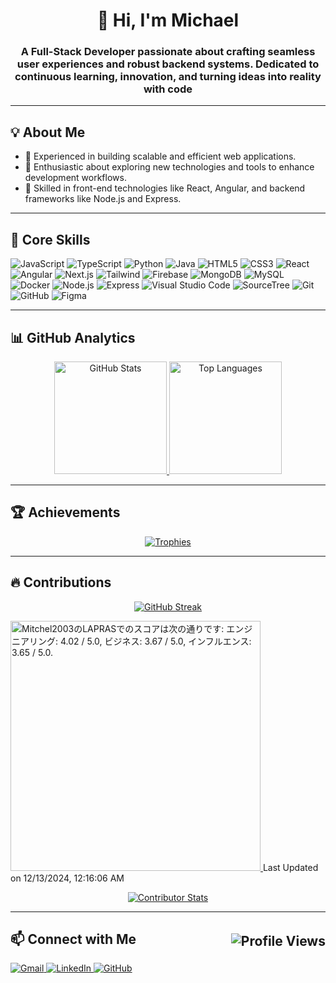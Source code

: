 <h1 align="center">👋 Hi, I'm Michael</h1>

<h3 align="center">
  A Full-Stack Developer passionate about crafting seamless user experiences and robust backend systems. 
  Dedicated to continuous learning, innovation, and turning ideas into reality with code
</h3>

---

<h2 align="left">💡 About Me</h2>
<ul align="left">
  <li>🔧 Experienced in building scalable and efficient web applications.</li>
  <li>🚀 Enthusiastic about exploring new technologies and tools to enhance development workflows.</li>
  <li>🌟 Skilled in front-end technologies like React, Angular, and backend frameworks like Node.js and Express.</li>
</ul>

---

<h2 align="left">🌟 Core Skills</h2>
<p align="left">
  <img src="https://img.shields.io/badge/JavaScript-F7DF1E?style=for-the-badge&logo=javascript&logoColor=black" alt="JavaScript" />
  <img src="https://img.shields.io/badge/TypeScript-3178C6?style=for-the-badge&logo=typescript&logoColor=white" alt="TypeScript" />
  <img src="https://img.shields.io/badge/Python-4B8BBE?style=for-the-badge&logo=python&logoColor=FFD43B" alt="Python" />
  <img src="https://img.shields.io/badge/Java-ED8B00?style=for-the-badge&logo=openjdk&logoColor=white" alt="Java" />
  <img src="https://img.shields.io/badge/HTML5-E34F26?style=for-the-badge&logo=html5&logoColor=white" alt="HTML5" />
  <img src="https://img.shields.io/badge/CSS3-1572B6?style=for-the-badge&logo=css3&logoColor=white" alt="CSS3" />
  <img src="https://img.shields.io/badge/React-61DAFB?style=for-the-badge&logo=react&logoColor=black" alt="React" />
  <img src="https://img.shields.io/badge/Angular-DD0031?style=for-the-badge&logo=angular&logoColor=white" alt="Angular" />
  <img src="https://img.shields.io/badge/Next.js-000000?style=for-the-badge&logo=next.js&logoColor=white" alt="Next.js" />
  <img src="https://img.shields.io/badge/Tailwind-06B6D4?style=for-the-badge&logo=tailwindcss&logoColor=white" alt="Tailwind" />
  <img src="https://img.shields.io/badge/Firebase-FFCA28?style=for-the-badge&logo=firebase&logoColor=black" alt="Firebase" />
  <img src="https://img.shields.io/badge/MongoDB-47A248?style=for-the-badge&logo=mongodb&logoColor=white" alt="MongoDB" />
  <img src="https://img.shields.io/badge/MySQL-4479A1?style=for-the-badge&logo=mysql&logoColor=white" alt="MySQL" />
  <img src="https://img.shields.io/badge/Docker-2496ED?style=for-the-badge&logo=docker&logoColor=white" alt="Docker" />
  <img src="https://img.shields.io/badge/Node.js-339933?style=for-the-badge&logo=node.js&logoColor=white" alt="Node.js" />
  <img src="https://img.shields.io/badge/Express-000000?style=for-the-badge&logo=express&logoColor=white" alt="Express" />
  <img src="https://img.shields.io/badge/Visual%20Studio%20Code-007ACC?style=for-the-badge&logo=visual-studio-code&logoColor=white" alt="Visual Studio Code" />
  <img src="https://img.shields.io/badge/SourceTree-0052CC?style=for-the-badge&logo=sourcetree&logoColor=white" alt="SourceTree" />
  <img src="https://img.shields.io/badge/Git-F05032?style=for-the-badge&logo=git&logoColor=white" alt="Git" />
  <img src="https://img.shields.io/badge/GitHub-181717?style=for-the-badge&logo=github&logoColor=white" alt="GitHub" />
  <img src="https://img.shields.io/badge/Figma-F24E1E?style=for-the-badge&logo=figma&logoColor=white" alt="Figma" />
</p>

---

<h2 align="left">📊 GitHub Analytics</h2>

<p align="center">
  <a href="https://github.com/Mitchel2003">
    <img height="180em" src="https://github-readme-stats.vercel.app/api?username=Mitchel2003&show_icons=true&theme=radical&hide_border=true&include_all_commits=true&count_private=true" alt="GitHub Stats" />
    <img height="180em" src="https://github-readme-stats.vercel.app/api/top-langs/?username=Mitchel2003&layout=compact&langs_count=8&theme=radical&hide_border=true" alt="Top Languages" />
  </a>
</p>

---

<h2 align="left">🏆 Achievements</h2>
<p align="center">
  <a href="https://github.com/Mitchel2003">
    <img src="https://github-profile-trophy.vercel.app/?username=Mitchel2003&theme=radical&no-frame=true&row=1&column=7" alt="Trophies" />
  </a>
</p>

---

<h2 align="left">🔥 Contributions</h2>

<p align="center">
  <a href="https://git.io/streak-stats">
    <img src="https://streak-stats.demolab.com?user=Mitchel2003&theme=radical&hide_border=true" alt="GitHub Streak" />
  </a>
</p>

<!--START_SECTION:lapras-card-->
<p>
  <a href="https://lapras.com/public/KFSJXU0" target="_blank" rel="noopener noreferrer">
    <img alt="Mitchel2003のLAPRASでのスコアは次の通りです: エンジニアリング: 4.02 / 5.0, ビジネス: 3.67 / 5.0, インフルエンス: 3.65 / 5.0." src="https://lapras-card-generator.vercel.app/api/svg?e=4.02&b=3.67&i=3.65&b1=%23000000&b2=%23cc0000&i1=%23212121&i2=%23666666&l=ja" width="400">
  </a>  
  Last Updated on 12/13/2024, 12:16:06 AM
</p>
<!--END_SECTION:lapras-card-->

<p align="center">
  <a href="https://github.com/Mitchel2003">
    <img src="https://github-contributor-stats.vercel.app/api?username=Mitchel2003&theme=radical&hide_border=true&combine_all_yearly_contributions=true" alt="Contributor Stats" />
  </a>
</p>

---

<h2 align="left" style="display: flex; justify-content: space-between; align-items: center;">
  📫 Connect with Me
  <img align="right" src="https://komarev.com/ghpvc/?username=Mitchel2003&label=Profile%20Views&color=brightgreen" alt="Profile Views" />
</h2>

<p align="left">
  <a href="mailto:avilesmaicol.08@gmail.com">
    <img src="https://img.shields.io/badge/Gmail-D14836?style=for-the-badge&logo=gmail&logoColor=white" alt="Gmail" />
  </a>
  <a href="https://linkedin.com/in/Mitchel2003" target="_blank">
    <img src="https://img.shields.io/badge/LinkedIn-0077B5?style=for-the-badge&logo=linkedin&logoColor=white" alt="LinkedIn" />
  </a>
  <a href="https://github.com/Mitchel2003" target="_blank">
    <img src="https://img.shields.io/badge/GitHub-181717?style=for-the-badge&logo=github&logoColor=white" alt="GitHub" />
  </a>
</p>
